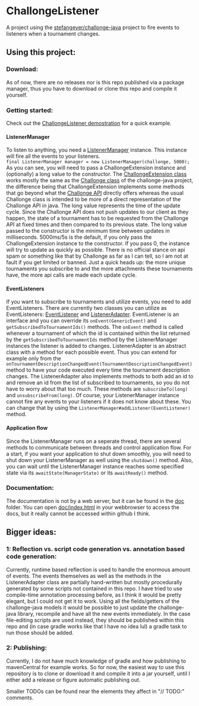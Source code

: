 # ChallongeListener
A project using the [stefangeyer/challonge-java](https://github.com/stefangeyer/challonge-java) project to fire events to listeners when a tournament changes.

## Using this project:

### Download:
As of now, there are no releases nor is this repo published via a package manager, thus you have to download or clone this repo and compile it yourself.

### Getting started:
Check out the [ChallongeListener demostration](src/test/java/com/gpluscb/challonge_listener/ChallongeListenerDemonstration.java) for a quick example.

#### ListenerManager
To listen to anything, you need a [ListenerManager](src/main/java/gpluscb/challonge_listener/listener/ListenerManager.java) instance. This instance will fire all the events to your listeners.\
`final ListenerManager manager = new ListenerManager(challonge, 5000);`\
As you can see, you will need to pass a ChallongeExtension instance and (optionally) a long value to the constructor.
The [ChallongeExtension class](src/main/java/gpluscb/challonge_listener/ChallongeExtension.java) works mostly the same as the [Challonge class](https://github.com/stefangeyer/challonge-java/blob/master/core/src/main/java/at/stefangeyer/challonge/Challonge.java) of the challonge-java project, the difference being that ChallongeExtension implements some methods that go beyond what the [Challonge API](https://api.challonge.com/v1) directly offers whereas the usual Challonge class is intended to be more of a direct representation of the Challonge API in java.
The long value represents the time of the update cycle. Since the Challonge API does not push updates to our client as they happen, the state of a tournament has to be requested from the Challonge API at fixed times and then compared to its previous state. The long value passed to the constructor is the minimum time between updates in milliseconds. 5000ms/5s is the default, if you only pass the ChallongeExtension instance to the constructor. If you pass 0, the instance will try to update as quickly as possible. There is no official stance on api spam or something like that by Challonge as far as I can tell, so I am not at fault if you get limited or banned. Just a quick heads up: the more unique tournaments you subscribe to and the more attachments these tournaments have, the more api calls are made each update cycle.

#### EventListeners
If you want to subscribe to tournaments and utilize events, you need to add EventListeners. There are currently two classes you can utilize as EventListeners: [EventListener](src/main/java/gpluscb/challonge_listener/listener/EventListener.java) and [ListenerAdapter](src/main/java/gpluscb/challonge_listener/listener/ListenerAdapter.java).
EventListener is an interface and you can override its `onEvent(GenericEvent)` and `getSubscribedToTournamentIds()` methods. The `onEvent` method is called whenever a tournament of which the id is contained within the list returned by the `getSubscribedToTournamentIds` method by the ListenerManager instances the listener is added to changes.
ListenerAdapter is an abstract class with a method for each possible event. Thus you can extend for example only from the\
`onTournamentDescriptionChangedEvent(TournamentDescriptionChangedEvent)`\
method to have your code executed every time the tournament description changes. The ListenerAdapter also implements methods to both add an id to and remove an id from the list of subscribed to tournaments, so you do not have to worry about that too much. These methods are `subscribeTo(long)` and `unsubscribeFrom(long)`.
Of course, your ListenerManager instance cannot fire any events to your listeners if it does not know about these. You can change that by using the `ListenerManager#addListener(EventListener)` method.

#### Application flow
Since the ListenerManager runs on a seperate thread, there are several methods to communicate between threads and control application flow.
For a start, if you want your application to shut down smoothly, you will need to shut down your ListenerManager as well using the `shutdown()` method.
Also, you can wait until the ListenerManager instance reaches some specified state via its `awaitState(ManagerState)` or its `awaitReady()` method.

### Documentation:
The documentation is not by a web server, but it can be found in the [doc](doc) folder. You can open [doc/index.html](doc/index.html) in your webbrowser to access the docs, but it really cannot be accessed within github I think.

## Bigger ideas:

### 1: Reflection vs. script code generation vs. annotation based code generation:
Currently, runtime based reflection is used to handle the enormous amount of events. The events themselves as well as the methods in the ListenerAdapter class are partially hand-written but mostly procedurally generated by some scripts not contained in this repo. I have tried to use compile-time annotation processing before, as I think it would be pretty elegant, but I could not get it to work. Using all the fields/getters of the challonge-java models it would be possible to just update the challonge-java library, recompile and have all the new events immediately.
In the case file-editing scripts are used instead, they should be published within this repo and (in case gradle works like that I have no idea lul) a gradle task to run those should be added.

### 2: Publishing:
Currently, I do not have much knowledge of gradle and how publishing to mavenCentral for example works. So for now, the easiest way to use this repository is to clone or download it and compile it into a jar yourself, until I either add a release or figure automatic publishing out.

Smaller TODOs can be found near the elements they affect in "// TODO:" comments.
